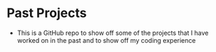 # Past Projects

- This is a GitHub repo to show off some of the projects that I have worked on in the past and to show off my coding experience
